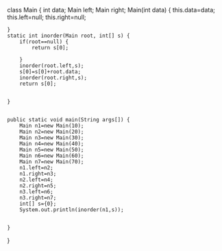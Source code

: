 class Main {
	int data;
	Main left;
	Main right;
	Main(int data) {
		this.data=data;
		this.left=null;
		this.right=null;

	}
	static int inorder(Main root, int[] s) {
		if(root==null) {
			return s[0];

		}
		inorder(root.left,s);
		s[0]=s[0]+root.data;
		inorder(root.right,s);
		return s[0];
		

	}
	

	public static void main(String args[]) {
		Main n1=new Main(10);
		Main n2=new Main(20);
		Main n3=new Main(30);
		Main n4=new Main(40);
		Main n5=new Main(50);
		Main n6=new Main(60);
		Main n7=new Main(70);
		n1.left=n2;
		n1.right=n3;
		n2.left=n4;
		n2.right=n5;
		n3.left=n6;
		n3.right=n7;
		int[] s={0};
		System.out.println(inorder(n1,s));
		

	}
}
